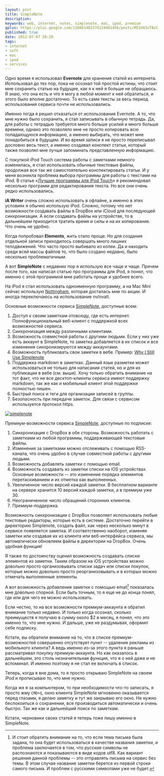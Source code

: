 ```yaml
---
layout: post
title: SimpleNote
description: 
keywords: web, internet, notes, simplenote, mac, ipod, premium
gplus: https://plus.google.com/116661482374124481456/posts/M51UHJvT8zC
published: true
date: 2012-07-07 20:29
tags:
- internet
- soft
- mac
- ipod
- services
---
```


Одно время я использовал **Evernote** для хранения статей из интернета. Использовал до тех пор, пока не осознал той простой истины, что стоит мне сохранить статью на будущее, как я к ней я больше не обращаюсь. Я знаю, что она есть и что я могу в любой момент к ней обратиться, и этого было вполне достаточно. То есть сами тексты за весь период использования сервиса почти не использовались.

Именно тогда я решил отказаться от использования Evernote. А то, что мне нужно было сохранить, я стал записывать в обычную тетрадь. Да, для работы с тетрадью требуется много больше усилий и много больше времени, однако это позволяло мне не просто копировать всю попадающуюся информацию, а именно выбирать, что может мне понадобиться в будущем. И во время записи я не просто переписывал дословно весь текст, а именно создавал конспект статьи, который также позволял мне лучше запоминать представленную информацию.

<!--more-->

С покупкой iPod Touch система работы с заметками немного изменилась, я стал использовать обычные текстовые файлы, продолжая все так же самостоятельно конспектировать статьи. И у меня возникла проблема выбора программы для работы с текстами на iPod. В статье «[Лучшие программы для iPod Touch](/2012/06/09/ipod/)» я рекомендовал несколько программ для редактирования текста. Но все они очень редко использовались.

**iA Writer** очень сложно использовать в офлайне, а именно в этих условиях я обычно использую iPod. Сложно, потому что нет возможности создавать файлы в DropBox или iCloud для последующей синхронизации. А если создавать файлы на устройстве, то в дальнейшем приходится тратить время и силы и на их копирование. Что очень не удобно.

Когда попробовал **Elements**, жить стало проще. Но для создания отдельной записи приходилось совершать много лишних телодвижений. Что часто просто выбивало из колеи. Да и находить среди всей массы файлов то, что было создано недавно, было несколько проблематичным.

А вот **SimpleNote** с недавних пор я использую все чаще и чаще. Причем после того, как написал статью про программы для iPod, я понял, что именно с этой программой мне работать проще и удобнее всего.

На iPod я стал использовать одноименную программу, а на Mac Mini сейчас использую [Nottingham](/2011/11/25/nottingham/), которая досталась мне по акции. И иногда переключаюсь на использование nv/nvalt.

Основные возможности сервиса [SimpleNote](http://simplenoteapp.com/), доступные всем:

1. Доступ к своим заметкам отовсюду, где есть интернет. Полнофункциональный веб-клиент с поддержкой всех возможностей сервиса.
2. Синхронизация между различными клиентами.
3. Возможность совместной работы с другими людьми. Если у них уже есть аккаунт в SimpleNote, то заметка добавляется в их список и все изменения синхронизируются между аккаунтами.
4. Возможность публиковать свои заметки в вебе. Пример: [Why I Still Use Simplenote](https://simple-note.appspot.com/publish/zgP7Rg)
5. Поддержка markdown в заметках. Данный язык разметки может использоваться не только для написания статей, но и для их публикации в вебе (см. выше). Хочу только обратить внимание на тот факт, что не все десктоп-клиенты сервиса имеют поддержку markdown, так же как и мобильный клиент этой поддержки полностью лишен.
6. Быстрый поиск и теги для организации записей в группы.
7. Безопасность при передаче заметок. Для связи с сервисом используется протокол https.

[![simplenote](https://static.juev.org/2012/07/simplenote-th.jpg)](https://static.juev.org/2012/07/simplenote.png "Preview markdown in SimpleNote service")

Премиум-возможности сервиса [SimpleNote](http://simplenoteapp.com/), доступные по подписке:

1. Синхронизация с DropBox в обе стороны. Возможность работать с заметками из любой программы, поддерживающей текстовые файлы.
2. Изменения за заметками можно отслеживать с помощью RSS-канала, что очень удобно в случае совместной работы с другими людьми.
3. Возможность добавлять заметки с помощью email.
4. Возможность создавать из заметки списки на iOS устройствах. Основные возможности -- это изменение порядка элементов перетаскиванием и их отметка как выполненных.
5. Увеличенное число версий каждой заметки. В бесплатном варианте на сервере хранится 10 версий каждой заметки, а в премиум уже 30.
6. Неограниченное число обращений сторонних клиентов.
7. Премиум-поддержка.

Возможность синхронизации с DropBox позволяет использовать любые текстовые редакторы, которые есть в системе. Достаточно перейти в директорию Simplenote, создать файл, как через несколько минут в сервисе появляется заметка. И соответственно наоборот, изменяя заметки или создавая их из клиента или веб-интерфейса сервиса, мы автоматически обновляем файлы в директории на DropBox. Очень удобная функция!

Я также по достоинству оценил возможность создавать списки элементов из заметки. Таким образом на iOS устройствах можно довольно просто организовывать списки задач или списки покупок, которые можно довольно просто реорганизовывать и в которых можно отмечать выполненные элементы.

А вот возможность добавления заметки с помощью email[^1] показалась мне довольно спорной. Если быть точным, то я еще не до конца понял, где или для чего ее можно использовать. 

[^1]: И стоит обратить внимание на то, что если тема письма была задана, то она будет использоваться в качестве названия заметки, и проблема заключается в том, что русские символы не распознаются и показываются в виде кодов utf8. Как вариант решения данной проблемы -- это отправлять письма на сервис без темы. В этом случае название заметки берется из первой строки самого письма. И проблем с русскими символами уже не будет.

Если честно, то на все возможности премиум-аккаунта я обратил внимание только недавно. И только когда осознал, сколько преимуществ я получаю в сумму около $2 в месяц, я понял, что это именно то, что мне нужно. И дальше, уже не раздумывая, оформил себе подписку.

Кстати, вы обратили внимание на то, что в списке премиум-возможностей совершенно отсутствует пункт -- удаление рекламы из мобильного клиента? А ведь именно из-за этого пункта я раньше рассматривал покупку премиум-аккаунта. Но как оказалось в дальнейшем, это столь незначительная функция, что я о ней даже и не вспоминал. И именно поэтому я не стал ее включать в список.

Теперь, когда я вне дома, то я просто открываю SimpleNote на своем iPod и прописываю то, что мне нужно.

Когда же я за компьютером, то при необходимости что-то записать, я просто жму `CMD+§`, окно клиента SimpleNote мгновенно оказывается перед глазами, я делаю заметку и тут же закрываю его окно. Не нужно беспокоиться о сохранении, все производиться автоматически и очень быстро. Так же как и дальнейший поиск по заметкам.

Кстати, черновики своих статей я теперь тоже пишу именно в SimpleNote.

